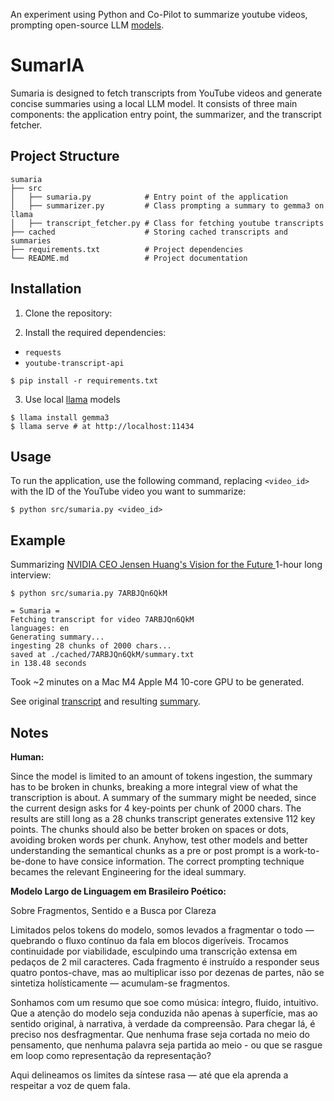 An experiment using Python and Co-Pilot to summarize youtube videos, prompting open-source LLM [models](https://ollama.com/search).

# SumarIA

Sumaria is designed to fetch transcripts from YouTube videos and generate concise summaries using a local LLM model. It consists of three main components: the application entry point, the summarizer, and the transcript fetcher.

## Project Structure

```
sumaria
├── src
│   ├── sumaria.py            # Entry point of the application
│   ├── summarizer.py         # Class prompting a summary to gemma3 on llama
│   ├── transcript_fetcher.py # Class for fetching youtube transcripts
├── cached                    # Storing cached transcripts and summaries
├── requirements.txt          # Project dependencies
└── README.md                 # Project documentation
```

## Installation

1. Clone the repository:

2. Install the required dependencies:
- `requests`
- `youtube-transcript-api`
```
$ pip install -r requirements.txt
```


3. Use local [llama](https://ollama.com/) models
```
$ llama install gemma3
$ llama serve # at http://localhost:11434
```

## Usage

To run the application, use the following command, replacing `<video_id>` with the ID of the YouTube video you want to summarize:

```
$ python src/sumaria.py <video_id>
```


## Example

Summarizing [NVIDIA CEO Jensen Huang's Vision for the Future
](https://www.youtube.com/watch?v=7ARBJQn6QkM) 1-hour long interview:

```
$ python src/sumaria.py 7ARBJQn6QkM

= Sumaria =
Fetching transcript for video 7ARBJQn6QkM
languages: en
Generating summary...
ingesting 28 chunks of 2000 chars...
saved at ./cached/7ARBJQn6QkM/summary.txt 
in 138.48 seconds
```

Took ~2 minutes on a Mac M4 Apple M4 10-core GPU to be generated.

See original [transcript](cached/7ARBJQn6QkM/transcript.txt) and resulting [summary](cached/7ARBJQn6QkM/summary.txt).

## Notes

**Human:**

Since the model is limited to an amount of tokens ingestion, the summary has to be broken in chunks, breaking a more integral view of what the transcription is about. A summary of the summary might be needed, since the current design asks for 4 key-points per chunk of 2000 chars. The results are still long as a 28 chunks transcript generates extensive 112 key points. The chunks should also be better broken on spaces or dots, avoiding broken words per chunk. Anyhow, test other models and better understanding the semantical chunks as a pre or post prompt is a work-to-be-done to have consice information. The correct prompting technique becames the relevant Engineering for the ideal summary.


**Modelo Largo de Linguagem em Brasileiro Poético:**

Sobre Fragmentos, Sentido e a Busca por Clareza

Limitados pelos tokens do modelo, somos levados a fragmentar o todo — quebrando o fluxo contínuo da fala em blocos digeríveis. Trocamos continuidade por viabilidade, esculpindo uma transcrição extensa em pedaços de 2 mil caracteres. Cada fragmento é instruído a responder seus quatro pontos-chave, mas ao multiplicar isso por dezenas de partes, não se sintetiza holísticamente — acumulam-se fragmentos.

Sonhamos com um resumo que soe como música: íntegro, fluido, intuitivo. Que a atenção do modelo seja conduzida não apenas à superfície, mas ao sentido original, à narrativa, à verdade da compreensão. Para chegar lá, é preciso nos desfragmentar. Que nenhuma frase seja cortada no meio do pensamento, que nenhuma palavra seja partida ao meio - ou que se rasgue em loop como representação da representação?

Aqui delineamos os limites da síntese rasa — até que ela aprenda a respeitar a voz de quem fala.
